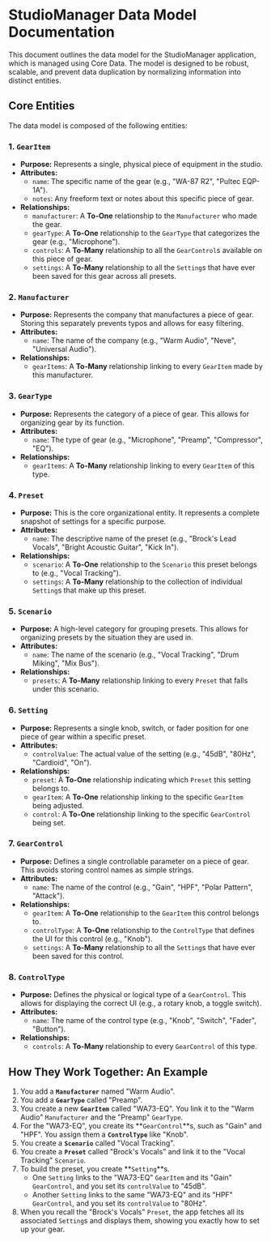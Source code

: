 # StudioManager Data Model Documentation

This document outlines the data model for the StudioManager application, which is managed using Core Data. The model is designed to be robust, scalable, and prevent data duplication by normalizing information into distinct entities.

## Core Entities

The data model is composed of the following entities:

### 1. `GearItem`

- **Purpose:** Represents a single, physical piece of equipment in the studio.
- **Attributes:**
  - `name`: The specific name of the gear (e.g., "WA-87 R2", "Pultec EQP-1A").
  - `notes`: Any freeform text or notes about this specific piece of gear.
- **Relationships:**
  - `manufacturer`: A **To-One** relationship to the `Manufacturer` who made the gear.
  - `gearType`: A **To-One** relationship to the `GearType` that categorizes the gear (e.g., "Microphone").
  - `controls`: A **To-Many** relationship to all the `GearControl`s available on this piece of gear.
  - `settings`: A **To-Many** relationship to all the `Setting`s that have ever been saved for this gear across all presets.

### 2. `Manufacturer`

- **Purpose:** Represents the company that manufactures a piece of gear. Storing this separately prevents typos and allows for easy filtering.
- **Attributes:**
  - `name`: The name of the company (e.g., "Warm Audio", "Neve", "Universal Audio").
- **Relationships:**
  - `gearItems`: A **To-Many** relationship linking to every `GearItem` made by this manufacturer.

### 3. `GearType`

- **Purpose:** Represents the category of a piece of gear. This allows for organizing gear by its function.
- **Attributes:**
  - `name`: The type of gear (e.g., "Microphone", "Preamp", "Compressor", "EQ").
- **Relationships:**
  - `gearItems`: A **To-Many** relationship linking to every `GearItem` of this type.

### 4. `Preset`

- **Purpose:** This is the core organizational entity. It represents a complete snapshot of settings for a specific purpose.
- **Attributes:**
  - `name`: The descriptive name of the preset (e.g., "Brock's Lead Vocals", "Bright Acoustic Guitar", "Kick In").
- **Relationships:**
  - `scenario`: A **To-One** relationship to the `Scenario` this preset belongs to (e.g., "Vocal Tracking").
  - `settings`: A **To-Many** relationship to the collection of individual `Setting`s that make up this preset.

### 5. `Scenario`

- **Purpose:** A high-level category for grouping presets. This allows for organizing presets by the situation they are used in.
- **Attributes:**
  - `name`: The name of the scenario (e.g., "Vocal Tracking", "Drum Miking", "Mix Bus").
- **Relationships:**
  - `presets`: A **To-Many** relationship linking to every `Preset` that falls under this scenario.

### 6. `Setting`

- **Purpose:** Represents a single knob, switch, or fader position for one piece of gear within a specific preset.
- **Attributes:**
  - `controlValue`: The actual value of the setting (e.g., "45dB", "80Hz", "Cardioid", "On").
- **Relationships:**
  - `preset`: A **To-One** relationship indicating which `Preset` this setting belongs to.
  - `gearItem`: A **To-One** relationship linking to the specific `GearItem` being adjusted.
  - `control`: A **To-One** relationship linking to the specific `GearControl` being set.

### 7. `GearControl`

- **Purpose:** Defines a single controllable parameter on a piece of gear. This avoids storing control names as simple strings.
- **Attributes:**
  - `name`: The name of the control (e.g., "Gain", "HPF", "Polar Pattern", "Attack").
- **Relationships:**
  - `gearItem`: A **To-One** relationship to the `GearItem` this control belongs to.
  - `controlType`: A **To-One** relationship to the `ControlType` that defines the UI for this control (e.g., "Knob").
  - `settings`: A **To-Many** relationship to all the `Setting`s that have ever been saved for this control.

### 8. `ControlType`

- **Purpose:** Defines the physical or logical type of a `GearControl`. This allows for displaying the correct UI (e.g., a rotary knob, a toggle switch).
- **Attributes:**
  - `name`: The name of the control type (e.g., "Knob", "Switch", "Fader", "Button").
- **Relationships:**
  - `controls`: A **To-Many** relationship to every `GearControl` of this type.

## How They Work Together: An Example

1.  You add a **`Manufacturer`** named "Warm Audio".
2.  You add a **`GearType`** called "Preamp".
3.  You create a new **`GearItem`** called "WA73-EQ". You link it to the "Warm Audio" `Manufacturer` and the "Preamp" `GearType`.
4.  For the "WA73-EQ", you create its **`GearControl`**s, such as "Gain" and "HPF". You assign them a **`ControlType`** like "Knob".
5.  You create a **`Scenario`** called "Vocal Tracking".
6.  You create a **`Preset`** called "Brock's Vocals" and link it to the "Vocal Tracking" `Scenario`.
7.  To build the preset, you create **`Setting`**s.
    - One `Setting` links to the "WA73-EQ" `GearItem` and its "Gain" `GearControl`, and you set its `controlValue` to "45dB".
    - Another `Setting` links to the same "WA73-EQ" and its "HPF" `GearControl`, and you set its `controlValue` to "80Hz".
8.  When you recall the "Brock's Vocals" `Preset`, the app fetches all its associated `Setting`s and displays them, showing you exactly how to set up your gear.
